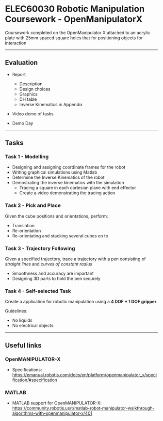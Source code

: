 # ELEC60030 Robotic Manipulation Coursework - OpenManipulatorX

Coursework completed on the OpenManipulator X attached to an acrylic plate with 25mm spaced square holes that for positioning objects for interaction

----

## Evaluation

- Report 
  - Description 
  - Design choices 
  - Graphics 
  - DH table 
  - Inverse Kinematics in Appendix 

- Video demo of tasks
- Demo Day 

---- 

## Tasks 

### Task 1 - Modelling 

- Designing and assigning coordinate frames for the robot
- Writing graphical simulations using Matlab 
- Determine the Inverse Kinematics of the robot 
- Demostrating the inverse kinematics with the simulation 
  - Tracing a square in each cartesian plane with end effector 
  - Create a video demonstrating the tracing action 

### Task 2 - Pick and Place

Given the cube positions and orientations, perform:
- Translation 
- Re-orientation 
- Re-orientating and stacking several cubes on to

### Task 3 - Trajectory Following 

Given a specified trajectory, trace a trajectory with a pen consisting of *straight lines* and *curves of constant radius* 
- Smoothness and accuracy are important 
- Designing 3D parts to hold the pen securely 

### Task 4 - Self-selected Task 

Create a application for robotic manipulation using a **4 DOF + 1 DOF gripper**.

Guidelines:
- No liquids 
- No electrical objects 

---- 

## Useful links 

### OpenMANIPULATOR-X
- Specifications: https://emanual.robotis.com/docs/en/platform/openmanipulator_x/specification/#specification

### MATLAB 
- MATLAB support for OpenMANIPULATOR-X: https://community.robotis.us/t/matlab-robot-manipulator-walkthrough-algorithms-with-openmanipulator-x/401